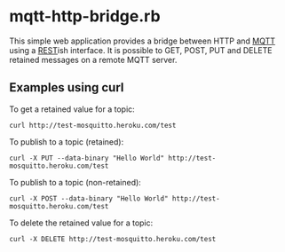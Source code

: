 mqtt-http-bridge.rb
===================

This simple web application provides a bridge between HTTP and [MQTT] using 
a [REST]ish interface. It is possible to GET, POST, PUT and DELETE retained messages 
on a remote MQTT server.

Examples using curl
-------------------

To get a retained value for a topic:

    curl http://test-mosquitto.heroku.com/test

To publish to a topic (retained):

    curl -X PUT --data-binary "Hello World" http://test-mosquitto.heroku.com/test

To publish to a topic (non-retained):

    curl -X POST --data-binary "Hello World" http://test-mosquitto.heroku.com/test

To delete the retained value for a topic:

    curl -X DELETE http://test-mosquitto.heroku.com/test


[MQTT]:    http://mqtt.org/
[REST]:    http://en.wikipedia.org/wiki/Representational_state_transfer
